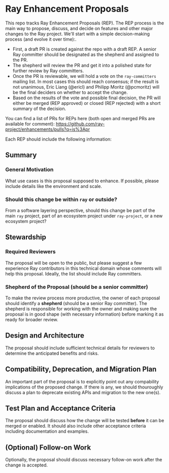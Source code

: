 # Ray Enhancement Proposals
This repo tracks Ray Enhancement Proposals (REP). The REP process is the main way to propose, discuss, and decide on features and other major changes to the Ray project. We'll start with a simple decision-making process (and evolve it over time):.
- First, a draft PR is created against the repo with a draft REP. A senior Ray committer should be designated as the shepherd and assigned to the PR.
- The shepherd will review the PR and get it into a polished state for further review by Ray committers.
- Once the PR is reviewable, we will hold a vote on the ``ray-committers`` mailing list. In most cases this should reach consensus; if the result is not unanimous, Eric Liang (@ericl) and Philipp Moritz (@pcmoritz) will be the final deciders on whether to accept the change.
- Based on the results of the vote and possible final decision, the PR will either be merged (REP approved) or closed (REP rejected) with a short summary of the decision.

You can find a list of PRs for REPs here (both open and merged PRs are available for comment): https://github.com/ray-project/enhancements/pulls?q=is%3Apr

Each REP should include the following information:
## Summary
### General Motivation
What use cases is this proposal supposed to enhance. If possible, please include details like the environment and scale.
### Should this change be within `ray` or outside?
From a software layering perspective, should this change be part of the main `ray` project, part of an ecosystem project under `ray-project`, or a new ecosystem project?

## Stewardship
### Required Reviewers
The proposal will be open to the public, but please suggest a few experience Ray contributors in this technical domain whose comments will help this proposal. Ideally, the list should include Ray committers. 
### Shepherd of the Proposal (should be a senior committer)
To make the review process more productive, the owner of each proposal should identify a **shepherd** (should be a senior Ray committer). The shepherd is responsible for working with the owner and making sure the proposal is in good shape (with necessary information) before marking it as ready for broader review.

## Design and Architecture
The proposal should include sufficient technical details for reviewers to determine the anticipated benefits and risks.

## Compatibility, Deprecation, and Migration Plan
An important part of the proposal is to explicitly point out any compability implications of the proposed change. If there is any, we should thouroughly discuss a plan to deprecate existing APIs and migration to the new one(s).

## Test Plan and Acceptance Criteria
The proposal should discuss how the change will be tested **before** it can be merged or enabled. It should also include other acceptance criteria including documentation and examples. 

## (Optional) Follow-on Work
Optionally, the proposal should discuss necessary follow-on work after the change is accepted.
